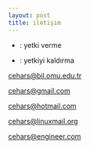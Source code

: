```yaml
---
layout: post
title: iletişim
---
```


+ : yetki verme
- : yetkiyi kaldırma

<p><a href="mailto:cehars@bil.omu.edu.tr">cehars@bil.omu.edu.tr</a></p>
<p><a href="mailto:cehars@gmail.com">cehars@gmail.com</a></p>
<p><a href="mailto:cehars@hotmail.com">cehars@hotmail.com</a></p>
<p><a href="mailto:cehars@linuxmail.org">cehars@linuxmail.org</a></p> 
<p><a href="mailto:cehars@engineer.com">cehars@engineer.com</a></p>

